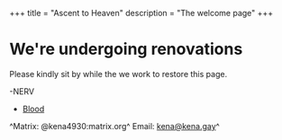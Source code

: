 +++
title = "Ascent to Heaven"
description = "The welcome page"
+++

# We're undergoing renovations

Please kindly sit by while the we work to restore this page.

-NERV

- [Blood](/blood/)

^Matrix: @kena4930:matrix.org^
Email: kena@kena.gay^
